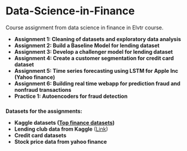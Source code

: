 # Data-Science-in-Finance
Course assignment from data science in finance in Elvtr course.

- **Assignment 1: Cleaning of datasets and exploratory data analysis** 
- **Assignment 2: Build a Baseline Model for lending dataset** 
- **Assignment 3: Develop a challenger model for lending dataset**
- **Assignment 4: Create a customer segmentation for credit card dataset**
- **Assignment 5: Time series forecasting using LSTM for Apple Inc (Yahoo finance)**
- **Assignment 6: Building real time webapp for prediction fraud and nonfraud transactions**
- **Practice 1: Autoencoders for fraud detection**

### 

**Datasets for the assignments:**
- **Kaggle datasets ([Top finance datasets](https://www.kaggle.com/discussions/general/447646))**
- **Lending club data from Kaggle**
([Link](https://www.kaggle.com/code/faressayah/lending-club-loan-defaulters-prediction#%E2%9C%94%EF%B8%8F-Artificial-Neural-Networks-(ANNs)))
- **Credit card datasets**
- **Stock price data from yahoo finance**
